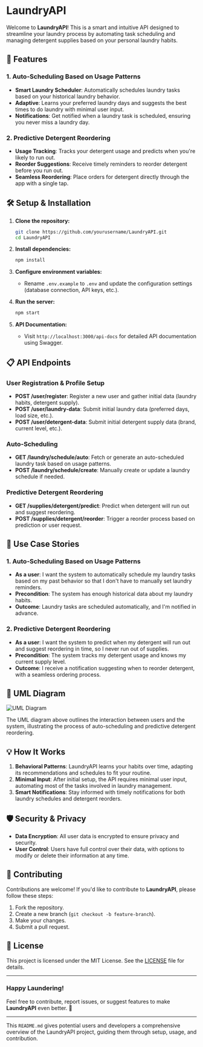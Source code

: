 # LaundryAPI

Welcome to **LaundryAPI**! This is a smart and intuitive API designed to streamline your laundry process by automating task scheduling and managing detergent supplies based on your personal laundry habits.

## 🚀 Features

### 1. Auto-Scheduling Based on Usage Patterns
- **Smart Laundry Scheduler**: Automatically schedules laundry tasks based on your historical laundry behavior.
- **Adaptive**: Learns your preferred laundry days and suggests the best times to do laundry with minimal user input.
- **Notifications**: Get notified when a laundry task is scheduled, ensuring you never miss a laundry day.

### 2. Predictive Detergent Reordering
- **Usage Tracking**: Tracks your detergent usage and predicts when you're likely to run out.
- **Reorder Suggestions**: Receive timely reminders to reorder detergent before you run out.
- **Seamless Reordering**: Place orders for detergent directly through the app with a single tap.

## 🛠️ Setup & Installation

1. **Clone the repository:**
    ```bash
    git clone https://github.com/yourusername/LaundryAPI.git
    cd LaundryAPI
    ```

2. **Install dependencies:**
    ```bash
    npm install
    ```

3. **Configure environment variables:**
    - Rename `.env.example` to `.env` and update the configuration settings (database connection, API keys, etc.).

4. **Run the server:**
    ```bash
    npm start
    ```

5. **API Documentation:**
    - Visit `http://localhost:3000/api-docs` for detailed API documentation using Swagger.

## 📋 API Endpoints

### **User Registration & Profile Setup**
- **POST /user/register**: Register a new user and gather initial data (laundry habits, detergent supply).
- **POST /user/laundry-data**: Submit initial laundry data (preferred days, load size, etc.).
- **POST /user/detergent-data**: Submit initial detergent supply data (brand, current level, etc.).

### **Auto-Scheduling**
- **GET /laundry/schedule/auto**: Fetch or generate an auto-scheduled laundry task based on usage patterns.
- **POST /laundry/schedule/create**: Manually create or update a laundry schedule if needed.

### **Predictive Detergent Reordering**
- **GET /supplies/detergent/predict**: Predict when detergent will run out and suggest reordering.
- **POST /supplies/detergent/reorder**: Trigger a reorder process based on prediction or user request.

## 📐 Use Case Stories

### **1. Auto-Scheduling Based on Usage Patterns**
- **As a user**: I want the system to automatically schedule my laundry tasks based on my past behavior so that I don't have to manually set laundry reminders.
- **Precondition**: The system has enough historical data about my laundry habits.
- **Outcome**: Laundry tasks are scheduled automatically, and I'm notified in advance.

### **2. Predictive Detergent Reordering**
- **As a user**: I want the system to predict when my detergent will run out and suggest reordering in time, so I never run out of supplies.
- **Precondition**: The system tracks my detergent usage and knows my current supply level.
- **Outcome**: I receive a notification suggesting when to reorder detergent, with a seamless ordering process.

## 🎨 UML Diagram

![UML Diagram](https://via.placeholder.com/400x300.png?text=UML+Diagram)

The UML diagram above outlines the interaction between users and the system, illustrating the process of auto-scheduling and predictive detergent reordering.

## 💡 How It Works

1. **Behavioral Patterns**: LaundryAPI learns your habits over time, adapting its recommendations and schedules to fit your routine.
2. **Minimal Input**: After initial setup, the API requires minimal user input, automating most of the tasks involved in laundry management.
3. **Smart Notifications**: Stay informed with timely notifications for both laundry schedules and detergent reorders.

## 🛡️ Security & Privacy

- **Data Encryption**: All user data is encrypted to ensure privacy and security.
- **User Control**: Users have full control over their data, with options to modify or delete their information at any time.

## 🤝 Contributing

Contributions are welcome! If you'd like to contribute to **LaundryAPI**, please follow these steps:

1. Fork the repository.
2. Create a new branch (`git checkout -b feature-branch`).
3. Make your changes.
4. Submit a pull request.

## 📝 License

This project is licensed under the MIT License. See the [LICENSE](LICENSE) file for details.

---

### **Happy Laundering!**

Feel free to contribute, report issues, or suggest features to make **LaundryAPI** even better. 🚀

---

This `README.md` gives potential users and developers a comprehensive overview of the LaundryAPI project, guiding them through setup, usage, and contribution.
